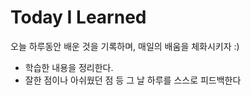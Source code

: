 # Today I Learned
오늘 하루동안 배운 것을 기록하며, 매일의 배움을 체화시키자 :)

+ 학습한 내용을 정리한다.
+ 잘한 점이나 아쉬웠던 점 등 그 날 하루를 스스로 피드백한다
